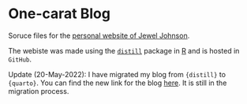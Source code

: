 # One-carat Blog
Soruce files for the [personal website of Jewel Johnson](https://jeweljohnsonj.github.io/jeweljohnson.github.io/).

The webiste was made using the [`distill`](https://rstudio.github.io/distill/) package in [R](https://www.r-project.org) and is hosted in `GitHub`.

Update (20-May-2022): I have migrated my blog from `{distill}` to `{quarto}`. You can find the new link for the blog [here](https://jeweljohnsonj.github.io/one-carat-blog/). It is still in the migration process.
